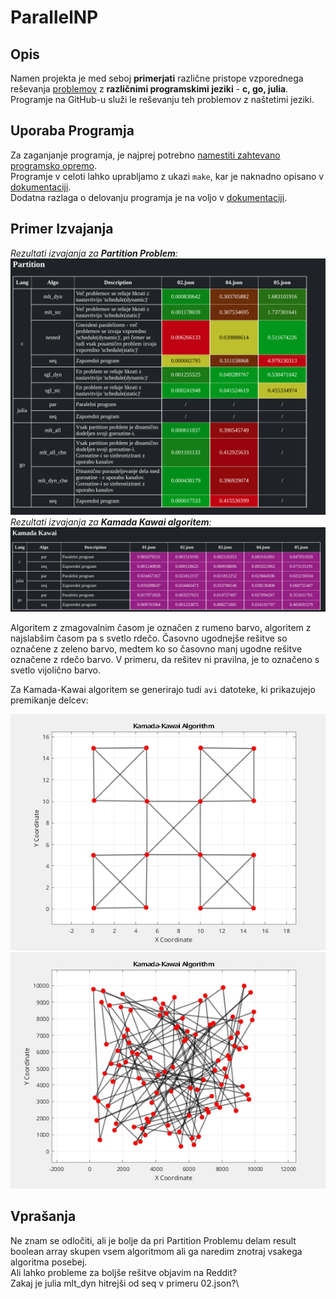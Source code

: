 # ParallelNP

## Opis
Namen projekta je med seboj **primerjati** različne pristope vzporednega reševanja [problemov](./docs/PROBLEMS.md) z **različnimi programskimi jeziki** - **c, go, julia**.\
Programje na GitHub-u služi le reševanju teh problemov z naštetimi jeziki.

## Uporaba Programja
Za zaganjanje programja, je najprej potrebno [namestiti zahtevano programsko opremo](./docs/SETUP.md). \
Programje v celoti lahko uprabljamo z ukazi `make`, kar je naknadno opisano v [dokumentaciji](./docs/USAGE.md).\
Dodatna razlaga o delovanju programja je na voljo v [dokumentaciji](./docs/EXPLAIN.md).

## Primer Izvajanja
*Rezultati izvajanja za **Partition Problem**:*
![Test](./docs/partition_output.png)
*Rezultati izvajanja za **Kamada Kawai algoritem**:*
![Test](./docs/kk_output.png)


Algoritem z zmagovalnim časom je označen z rumeno barvo, algoritem z najslabšim časom pa s svetlo rdečo.
Časovno ugodnejše rešitve so označene z zeleno barvo, medtem ko so časovno manj ugodne rešitve označene z rdečo barvo.
V primeru, da rešitev ni pravilna, je to označeno s svetlo vijolično barvo.

Za Kamada-Kawai algoritem se generirajo tudi `avi` datoteke, ki prikazujejo premikanje delcev:

![Look into docs directory for examples](./docs/kk1.gif)\
![Look into docs directory for examples](./docs/kk2.gif)

## Vprašanja
Ne znam se odločiti, ali je bolje da pri Partition Problemu delam result boolean array skupen vsem algoritmom ali ga naredim znotraj vsakega algoritma posebej.\
Ali lahko probleme za boljše rešitve objavim na Reddit?\
Zakaj je julia mlt_dyn hitrejši od seq v primeru 02.json?\